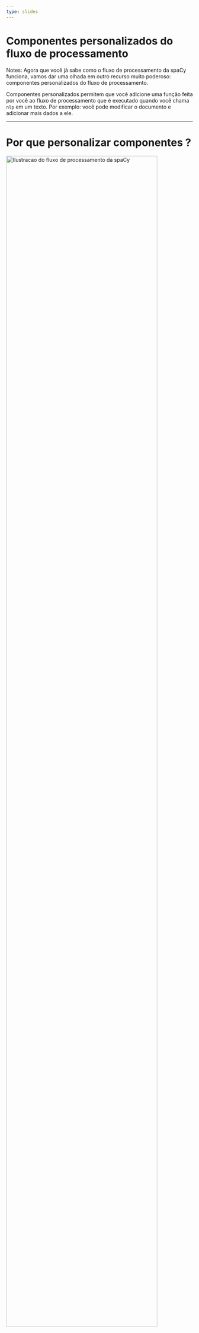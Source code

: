 ```yaml
---
type: slides
---
```


# Componentes personalizados do fluxo de processamento

Notes: Agora que você já sabe como o fluxo de processamento da spaCy funciona,
vamos dar uma olhada em outro recurso muito poderoso: componentes personalizados
do fluxo de processamento.

Componentes personalizados permitem que você adicione uma função feita por você ao
fluxo de processamento que é executado quando você chama `nlp` em um texto. Por 
exemplo: você pode modificar o documento e adicionar mais dados a ele.

---

# Por que personalizar componentes ?

<img src="/pipeline.png" alt="Ilustracao do fluxo de processamento da spaCy" width="90%" />

- Permite que uma função seja executada automaticamente quando você chamar `nlp`
- Adiciona metadados personalizados ao documentos e aos tokens
- Atualiza atributos padrão como por exemplo entidades `doc.ents`

Notes: Após o texto ser toquenizado e o objeto  ser criado, os componentes do 
fluxo de processamento são aplicados sequencialmente. A spaCy suporta uma
grande variedade de componentes pré-existentes, mas também permite que você
crie seu próprio componente.

Componentes personalizados são executados automaticamente quando você chamar
o objeto `Doc` em um texto.

Eles são especialmente úteis para você adicionar metadados personalizados 
aos documentos e tokens.

Você também pode usá-los para atualizar os atributos já existentes, como
as partições com entidades nomeadas.

---

# Anatomia de um componente (1)

- Função que recebe um `doc`, o modifica e em seguida o retorna
- Pode ser adicionado ao fluxo de processamento através do método `nlp.add_pipe`

```python
def custom_component(doc):
    # Faz alguma coisa com o documento
    return doc

nlp.add_pipe(custom_component)
```

Notes: Fundamentalmente, o componente de um fluxo de processamento é uma função
ou um objeto que recebe um documento, o modifica e em seguida retorna este objeto,
que pode ser processado em seguida pelo próximo componente do fluxo de processamento.

Componentes podem ser adicionados ao fluxo de processamento através do método `nlp.add_pipe`. 
O método recebe pelo menos um parâmetro: a função do componente.


---

# Anatomia de um componente (2)

```python
def custom_component(doc):
    # Faz alguma coisa com o documento
    return doc

nlp.add_pipe(custom_component)
```

|Parâmetro | Descrição                      | Exemplo                                   |
| -------- | ------------------------------ | ----------------------------------------- |
| `last`   | Se `True`, adicionar no final  | `nlp.add_pipe(component, last=True)`      |
| `first`  | Se `True`, adicionar no início | `nlp.add_pipe(component, first=True)`     |
| `before` | Adicionar antes do componente  | `nlp.add_pipe(component, before="ner")`   |
| `after`  | Adicionar depois do componente | `nlp.add_pipe(component, after="tagger")` |

Notes: Para definir _onde_ o componente será adicionado ao fluxo de processamento,
você pode usar os seguintes argumentos:

Definir `last` como `True` vai adicionar o componente ao final do fluxo de processamento.
Esse é o comportamento padrão.

Definir `first` como `True` vai adicionar o componente ao início do fluxo de processamento,
logo após o toquenizador.

Os argumentos `before` e `after` permitem definir o nome de um componente existente de tal
forma que o novo componente seja adicionado antes ou depois dele. Por exemplo: `before="ner"`
vai adicionar o novo componente antes do identificador de entidados nomeadas.

O componente existente ao qual o novo componente deve ser adicionado antes ou depois precisa
existir, senão a spaCy gerará um erro.


---

# Exemplo: um componente simples (1)

```python
# Criar um objeto nlp
nlp = spacy.load("en_core_web_sm")

# Definir um componente personalizado
def custom_component(doc):
    # Imprimir o tamanho do documento
    print("Doc length:", len(doc))
    # Retornar o objeto doc
    return doc

# Adicionar o componente como primeiro no fluxo de processamento
nlp.add_pipe(custom_component, first=True)

# Imprimir o nome dos componentes do fluxo de processamento
print("Pipeline:", nlp.pipe_names)
```

```out
Pipeline: ['custom_component', 'tagger', 'parser', 'ner']
```

Notes: Aqui está mais um exemplo de um componente simples do fluxo de processamento

Começamos com o modelo pequeno da língua inglesa.

Em seguida definimos o componente: uma função que recebe um objeto `Doc` e o 
retorna.

Vamos fazer algo simples e imprimir o tamanho do documento recebido.

Não se esqueça de retornar o documento para que ele seja processado pelo
próximo componente no fluxo de processamento! O documento criado pelo
toquenizador é passado para todos os componentes, portanto é essencial
retornar o documento modificado.

Agora podemos adicionar o componente ao fluxo de processamento. Vamos
adicioná-lo logo no início, após o toquenizador, definindo o atributo 
`first=True`.

Quando imprimimos os nomes dos componentes do fluxo de processamento, o
componente personalizado agora aparece no início. Isso significa que ele
será aplicado logo no início do processamento do documento.


---

# Exemplo: um componente simples (2)

```python
# Criar um objeto nlp
nlp = spacy.load("en_core_web_sm")

# Definir um componente customizado
def custom_component(doc):

    # Imprimir o tamanho do documento
    print("Doc length:", len(doc))

    # Retornar o objeto doc
    return doc

# Adicionar o componente no inicio do fluxo de processamento
nlp.add_pipe(custom_component, first=True)

# Processar o texto
doc = nlp("Hello world!")
```

```out
Doc length: 3
```

Notes: Agora quando processarmos um texto usando o objeto `nlp`, o 
componente customizado será aplicado ao documento e o tamanho do documento
será impresso.

---

# Vamos praticar!

Notes: Agora é sua hora de praticar! Escreva seu primeiro componente personalizado do fluxo de processamento!
